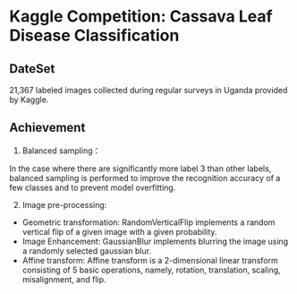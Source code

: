 # Kaggle Competition: Cassava Leaf Disease Classification

## DateSet

21,367 labeled images collected during regular surveys in Uganda provided by Kaggle.

## Achievement

1. Balanced sampling：

  In the case where there are significantly more label 3 than other labels, balanced sampling is performed to improve the recognition accuracy 
  of a few classes and to prevent model overfitting.

2. Image pre-processing:
   
  - Geometric transformation: RandomVerticalFlip implements a random vertical flip of a given image with a given probability.
  - Image Enhancement: GaussianBlur implements blurring the image using a randomly selected gaussian blur.
  - Affine transform: Affine transform is a 2-dimensional linear transform consisting of 5 basic operations, namely, rotation, translation, 
    scaling, misalignment, and flip.
